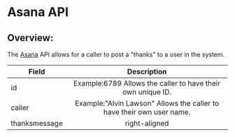 # Asana API 

## Overview:

The [Asana] API allows for a caller to post a "thanks" to a user in the system.

| Field         |                               Description                              |
|---------------|:----------------------------------------------------------------------:|
| id            |       Example:6789 Allows the caller to have their own unique ID.      |
| caller        |  Example:"Alvin Lawson" Allows the caller to have their own user name. |
| thanksmessage |                              right-aligned                             |


[Asana]:https://asana.com/developers/api-reference/users

